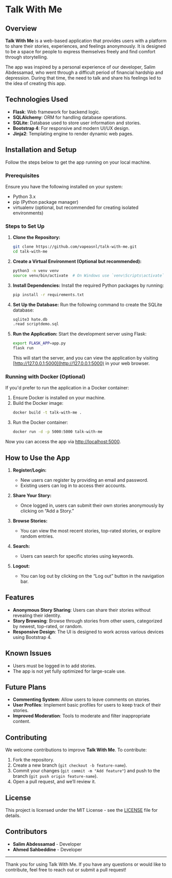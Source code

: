 # Talk With Me

## Overview
**Talk With Me** is a web-based application that provides users with a platform to share their stories, experiences, and feelings anonymously. It is designed to be a space for people to express themselves freely and find comfort through storytelling.

The app was inspired by a personal experience of our developer, Salim Abdessamad, who went through a difficult period of financial hardship and depression. During that time, the need to talk and share his feelings led to the idea of creating this app.

## Technologies Used
- **Flask**: Web framework for backend logic.
- **SQLAlchemy**: ORM for handling database operations.
- **SQLite**: Database used to store user information and stories.
- **Bootstrap 4**: For responsive and modern UI/UX design.
- **Jinja2**: Templating engine to render dynamic web pages.

## Installation and Setup
Follow the steps below to get the app running on your local machine.

### Prerequisites
Ensure you have the following installed on your system:
- Python 3.x
- pip (Python package manager)
- virtualenv (optional, but recommended for creating isolated environments)

### Steps to Set Up

1. **Clone the Repository:**
   ```bash
   git clone https://github.com/vapeasnl/talk-with-me.git
   cd talk-with-me
   ```

2. **Create a Virtual Environment (Optional but recommended):**
   ```bash
   python3 -m venv venv
   source venv/bin/activate  # On Windows use `venv\Scripts\activate`
   ```

3. **Install Dependencies:**
   Install the required Python packages by running:
   ```bash
   pip install -r requirements.txt
   ```

4. **Set Up the Database:**
   Run the following command to create the SQLite database:
   ```bash
   sqlite3 hate.db
   .read scriptdemo.sql
   ```

5. **Run the Application:**
   Start the development server using Flask:
   ```bash
   export FLASK_APP=app.py
   flask run
   ```

   This will start the server, and you can view the application by visiting [http://127.0.0.1:5000](http://127.0.0.1:5000) in your web browser.

### Running with Docker (Optional)
If you'd prefer to run the application in a Docker container:
1. Ensure Docker is installed on your machine.
2. Build the Docker image:
   ```bash
   docker build -t talk-with-me .
   ```
3. Run the Docker container:
   ```bash
   docker run -d -p 5000:5000 talk-with-me
   ```

Now you can access the app via [http://localhost:5000](http://localhost:5000).

## How to Use the App

1. **Register/Login:**
   - New users can register by providing an email and password.
   - Existing users can log in to access their accounts.

2. **Share Your Story:**
   - Once logged in, users can submit their own stories anonymously by clicking on “Add a Story.”

3. **Browse Stories:**
   - You can view the most recent stories, top-rated stories, or explore random entries.

4. **Search:**
   - Users can search for specific stories using keywords.

5. **Logout:**
   - You can log out by clicking on the “Log out” button in the navigation bar.

## Features
- **Anonymous Story Sharing**: Users can share their stories without revealing their identity.
- **Story Browsing**: Browse through stories from other users, categorized by newest, top-rated, or random.
- **Responsive Design**: The UI is designed to work across various devices using Bootstrap 4.

## Known Issues
- Users must be logged in to add stories.
- The app is not yet fully optimized for large-scale use.

## Future Plans
- **Commenting System**: Allow users to leave comments on stories.
- **User Profiles**: Implement basic profiles for users to keep track of their stories.
- **Improved Moderation**: Tools to moderate and filter inappropriate content.
  
## Contributing
We welcome contributions to improve **Talk With Me**. To contribute:
1. Fork the repository.
2. Create a new branch (`git checkout -b feature-name`).
3. Commit your changes (`git commit -m "Add feature"`) and push to the branch (`git push origin feature-name`).
4. Open a pull request, and we’ll review it.

## License
This project is licensed under the MIT License - see the [LICENSE](LICENSE) file for details.

## Contributors
- **Salim Abdessamad** - Developer
- **Ahmed Sahbeddine** - Developer

---

Thank you for using Talk With Me. If you have any questions or would like to contribute, feel free to reach out or submit a pull request!
